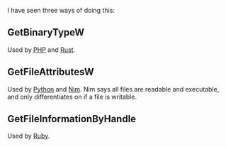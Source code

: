 I have seen three ways of doing this:

## GetBinaryTypeW

Used by [PHP] and [Rust].

[rust]://github.com/fitzgen/is_executable/blob/v1.0.1/src/lib.rs#L146
[php]://github.com/php/php-src/blob/php-8.0.2/win32/ioutil.c#L673

## GetFileAttributesW

Used by [Python] and [Nim]. Nim says all files are readable and executable, and
only differentiates on if a file is writable.

[nim]://github.com/nim-lang/Nim/blob/version-1-4/lib/pure/os.nim#L1632
[python]://github.com/python/cpython/blob/v3.9.1/Modules/posixmodule.c#L2904

## GetFileInformationByHandle

Used by [Ruby].

[ruby]://github.com/ruby/ruby/blob/v3_0_0/win32/win32.c#L5492
